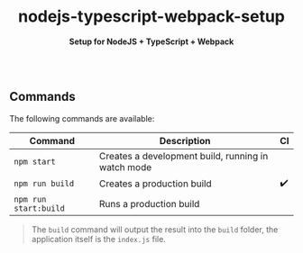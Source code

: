 <div align="center">

# nodejs-typescript-webpack-setup

**Setup for NodeJS + TypeScript + Webpack**

</div>

<br><br>

## Commands

The following commands are available:

| Command               | Description                                        | CI                 |
| --------------------- | -------------------------------------------------- | ------------------ |
| `npm start`           | Creates a development build, running in watch mode |                    |
| `npm run build`       | Creates a production build                         | :heavy_check_mark: |
| `npm run start:build` | Runs a production build                            |                    |

> The `build` command will output the result into the `build` folder, the application itself is the `index.js` file.
